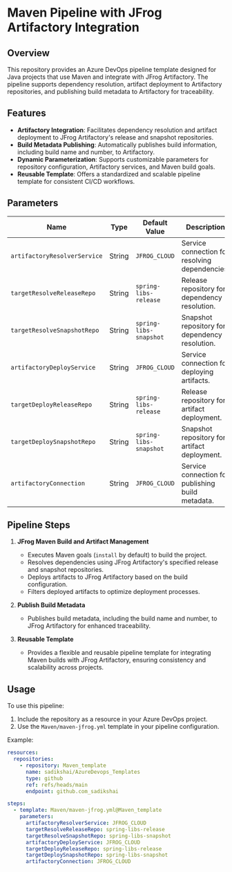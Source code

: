 # Maven Pipeline with JFrog Artifactory Integration

## Overview
This repository provides an Azure DevOps pipeline template designed for Java projects that use Maven and integrate with JFrog Artifactory. The pipeline supports dependency resolution, artifact deployment to Artifactory repositories, and publishing build metadata to Artifactory for traceability.

## Features
- **Artifactory Integration**: Facilitates dependency resolution and artifact deployment to JFrog Artifactory's release and snapshot repositories.
- **Build Metadata Publishing**: Automatically publishes build information, including build name and number, to Artifactory.
- **Dynamic Parameterization**: Supports customizable parameters for repository configuration, Artifactory services, and Maven build goals.
- **Reusable Template**: Offers a standardized and scalable pipeline template for consistent CI/CD workflows.

## Parameters
| Name                        | Type   | Default Value            | Description                                       |
|-----------------------------|--------|--------------------------|---------------------------------------------------|
| `artifactoryResolverService`| String | `JFROG_CLOUD`            | Service connection for resolving dependencies.    |
| `targetResolveReleaseRepo`  | String | `spring-libs-release`    | Release repository for dependency resolution.     |
| `targetResolveSnapshotRepo` | String | `spring-libs-snapshot`   | Snapshot repository for dependency resolution.    |
| `artifactoryDeployService`  | String | `JFROG_CLOUD`            | Service connection for deploying artifacts.       |
| `targetDeployReleaseRepo`   | String | `spring-libs-release`    | Release repository for artifact deployment.       |
| `targetDeploySnapshotRepo`  | String | `spring-libs-snapshot`   | Snapshot repository for artifact deployment.      |
| `artifactoryConnection`     | String | `JFROG_CLOUD`            | Service connection for publishing build metadata. |

## Pipeline Steps
1. **JFrog Maven Build and Artifact Management**  
   - Executes Maven goals (`install` by default) to build the project.
   - Resolves dependencies using JFrog Artifactory's specified release and snapshot repositories.
   - Deploys artifacts to JFrog Artifactory based on the build configuration.
   - Filters deployed artifacts to optimize deployment processes.

2. **Publish Build Metadata**  
   - Publishes build metadata, including the build name and number, to JFrog Artifactory for enhanced traceability.

3. **Reusable Template**  
   - Provides a flexible and reusable pipeline template for integrating Maven builds with JFrog Artifactory, ensuring consistency and scalability across projects.

## Usage
To use this pipeline:
1. Include the repository as a resource in your Azure DevOps project.
2. Use the `Maven/maven-jfrog.yml` template in your pipeline configuration.

Example:
```yaml
resources:
  repositories:
    - repository: Maven_template
      name: sadikshai/AzureDevops_Templates
      type: github
      ref: refs/heads/main
      endpoint: github.com_sadikshai

steps:
  - template: Maven/maven-jfrog.yml@Maven_template
    parameters:
      artifactoryResolverService: JFROG_CLOUD
      targetResolveReleaseRepo: spring-libs-release
      targetResolveSnapshotRepo: spring-libs-snapshot
      artifactoryDeployService: JFROG_CLOUD
      targetDeployReleaseRepo: spring-libs-release
      targetDeploySnapshotRepo: spring-libs-snapshot
      artifactoryConnection: JFROG_CLOUD
